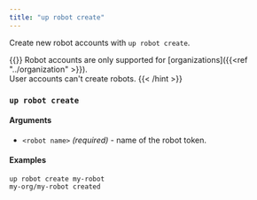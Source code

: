 ```yaml
---
title: "up robot create"
---
```


Create new robot accounts with `up robot create`.

{{<hint type="important" >}}
Robot accounts are only supported for [organizations]({{<ref "../organization" >}}).  
User accounts can't create robots.
{{< /hint >}}

### `up robot create`

#### Arguments
* `<robot name>` _(required)_ - name of the robot token.
  

#### Examples
```shell
up robot create my-robot
my-org/my-robot created
```